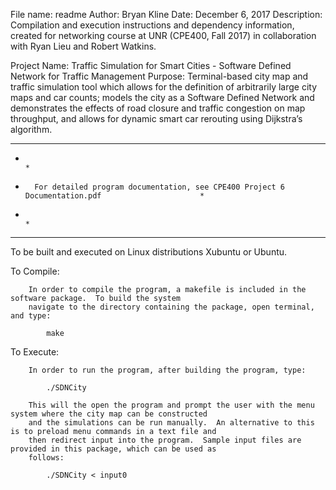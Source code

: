 
File name: 	    readme
Author: 		Bryan Kline
Date:			December 6, 2017
Description:	Compilation and execution instructions and dependency information, created for networking
                course at UNR (CPE400, Fall 2017) in collaboration with Ryan Lieu and Robert Watkins.

Project Name:   Traffic Simulation for Smart Cities - Software Defined Network for Traffic Management
Purpose:        Terminal-based city map and traffic simulation tool which allows for the definition of 
                arbitrarily large city maps and car counts; models the city as a Software Defined Network 
                and demonstrates the effects of road closure and traffic congestion on map throughput, and 
                allows for dynamic smart car rerouting using Dijkstra’s algorithm.


*********************************************************************************************************
*                                                                                                       *   
*       For detailed program documentation, see CPE400 Project 6 Documentation.pdf                      *       
*                                                                                                       *
*********************************************************************************************************

To be built and executed on Linux distributions Xubuntu or Ubuntu.

To Compile:

        In order to compile the program, a makefile is included in the software package.  To build the system  
        navigate to the directory containing the package, open terminal, and type:

            make

To Execute:

        In order to run the program, after building the program, type:

            ./SDNCity

        This will the open the program and prompt the user with the menu system where the city map can be constructed
        and the simulations can be run manually.  An alternative to this is to preload menu commands in a text file and
        then redirect input into the program.  Sample input files are provided in this package, which can be used as
        follows:

            ./SDNCity < input0 

